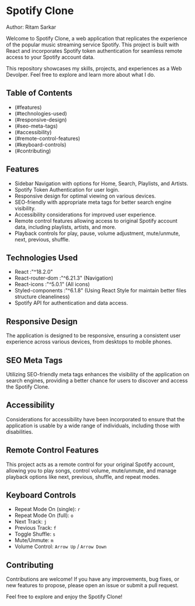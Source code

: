 # Spotify Clone
Author: Ritam Sarkar

Welcome to Spotify Clone, a web application that replicates the experience of the popular music streaming service Spotify. This project is built with React and incorporates Spotify token authentication for seamless remote access to your Spotify account data.

This repository showcases my skills, projects, and experiences as a Web Devolper. Feel free to explore and learn more about what I do.

## Table of Contents

- (#features)
- (#technologies-used)
- (#responsive-design)
- (#seo-meta-tags)
- (#accessibility)
- (#remote-control-features)
- (#keyboard-controls)
- (#contributing)
 
## Features

- Sidebar Navigation with options for Home, Search, Playlists, and Artists.
- Spotify Token Authentication for user login.
- Responsive design for optimal viewing on various devices.
- SEO-friendly with appropriate meta tags for better search engine visibility.
- Accessibility considerations for improved user experience.
- Remote control features allowing access to original Spotify account data, including playlists, artists, and more.
- Playback controls for play, pause, volume adjustment, mute/unmute, next, previous, shuffle.
 
## Technologies Used

- React             :"^18.2.0" 
- React-router-dom  :"^6.21.3" (Navigation)
- React-icons       :"^5.0.1" (All icons)
- Styled-components :"^6.1.8" (Using React Style for maintain better files structure cleaneliness)
- Spotify API for authentication and data access.
 
 
## Responsive Design

The application is designed to be responsive, ensuring a consistent user experience across various devices, from desktops to mobile phones.

## SEO Meta Tags

Utilizing SEO-friendly meta tags enhances the visibility of the application on search engines, providing a better chance for users to discover and access the Spotify Clone.

## Accessibility

Considerations for accessibility have been incorporated to ensure that the application is usable by a wide range of individuals, including those with disabilities.

## Remote Control Features

This project acts as a remote control for your original Spotify account, allowing you to play songs, control volume, mute/unmute, and manage playback options like next, previous, shuffle, and repeat modes.


## Keyboard Controls

- Repeat Mode On (single): `r`
- Repeat Mode On (full): `o`
- Next Track: `j`
- Previous Track: `f`
- Toggle Shuffle: `s`
- Mute/Unmute: `m`
- Volume Control: `Arrow Up` / `Arrow Down`

## Contributing

Contributions are welcome! If you have any improvements, bug fixes, or new features to propose, please open an issue or submit a pull request.

 
Feel free to explore and enjoy the Spotify Clone!
